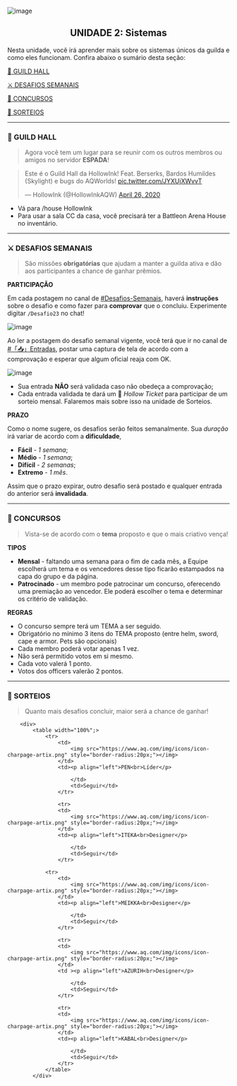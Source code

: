 ![image](https://user-images.githubusercontent.com/49551386/78537403-d2f8ba00-77c5-11ea-85be-7282cb91d459.png)

<center>
 <h2>UNIDADE 2: Sistemas</h2>
</center>
 
<p align="justify">Nesta unidade, você irá aprender mais sobre os sistemas únicos da guilda e como eles funcionam. Confira abaixo o sumário desta seção:</p>
 
[🏰 GUILD HALL](#-guild-hall)

[⚔️ DESAFIOS SEMANAIS](#-desafios-semanais)

[💈 CONCURSOS](#-concursos)

[🎁 SORTEIOS](#-sorteios) 
<hr>

### **🏰 GUILD HALL**
> Agora você tem um lugar para se reunir com os outros membros ou amigos no servidor **ESPADA**! 

<blockquote class="twitter-tweet"><p lang="pt" dir="ltr">Este é o Guild Hall da HollowInk! Feat. Berserks, Bardos Humildes (Skylight) e bugs do AQWorlds! <a href="https://t.co/JYXUjXWvvT">pic.twitter.com/JYXUjXWvvT</a></p>&mdash; HollowInk (@HollowInkAQW) <a href="https://twitter.com/HollowInkAQW/status/1254262003675336704?ref_src=twsrc%5Etfw">April 26, 2020</a></blockquote> <script async src="https://platform.twitter.com/widgets.js" charset="utf-8"></script>

- Vá para /house HollowInk
- Para usar a sala CC da casa, você precisará ter a Battleon Arena House no inventário.

<hr>


### **⚔️ DESAFIOS SEMANAIS**

> São missões **obrigatórias** que ajudam a manter a guilda ativa e dão aos participantes a chance de ganhar prêmios. 

**PARTICIPAÇÃO**

Em cada postagem no canal de [#Desafios-Semanais](Link), haverá **instruções** sobre o desafio e como fazer para **comprovar** que o concluiu. Experimente digitar `/Desafio23` no chat!

![image](https://media.giphy.com/media/YrBVfUB85d5t4f05Cg/source.gif)

Ao ler a postagem do desafio semanal vigente, você terá que ir no canal de [#「📥」Entradas](https://discord.gg/4gCenKW), postar uma captura de tela de acordo com a comprovação e esperar que algum oficial reaja com OK.

![image](https://i.imgur.com/Rpeh4XG.png)

- Sua entrada **NÃO** será validada caso não obedeça a comprovação;
- Cada entrada validada te dará um 🎫 _Hollow Ticket_ para participar de um sorteio mensal. Falaremos mais sobre isso na unidade de Sorteios.

**PRAZO**

Como o nome sugere, os desafios serão feitos semanalmente. Sua _duração_ irá variar de acordo com a **dificuldade**,

- **Fácil** - _1 semana_;
- **Médio** - _1 semana_;
- **Difícil** - _2 semanas_;
- **Extremo** - _1 mês_.

Assim que o prazo expirar, outro desafio será postado e qualquer entrada do anterior será **invalidada**.

<hr>

### **💈 CONCURSOS**

> Vista-se de acordo com o **tema** proposto e que o mais criativo vença!

**TIPOS**

- **Mensal** - faltando uma semana para o fim de cada mês, a Equipe escolherá um tema e os vencedores desse tipo ficarão estampados na capa do grupo e da página.
- **Patrocinado** - um membro pode patrocinar um concurso, oferecendo uma premiação ao vencedor. Ele poderá escolher o tema e determinar os critério de validação.

**REGRAS**

- O concurso sempre terá um TEMA a ser seguido.
- Obrigatório no mínimo 3 itens do TEMA proposto (entre helm, sword, cape e armor. Pets são opcionais)
- Cada membro poderá votar apenas 1 vez. 
- Não será permitido votos em si mesmo.
- Cada voto valerá 1 ponto. 
- Votos dos officers valerão 2 pontos. 

<hr>

### **🎁 SORTEIOS**
> Quanto mais desafios concluir, maior será a chance de ganhar!

		<div>
			<table width="100%";>
				<tr>
					<td>
						<img src="https://www.aq.com/img/icons/icon-charpage-artix.png" style="border-radius:20px;"></img>
					</td>
					<td><p align="left">PEN<br>Líder</p>
						
						</td>
						<td>Seguir</td>
					</tr>
					
					<tr>
					<td>
						<img src="https://www.aq.com/img/icons/icon-charpage-artix.png" style="border-radius:20px;"></img>
					</td>
					<td><p align="left">ITEKA<br>Designer</p>
						
						</td>
						<td>Seguir</td>
					</tr>
				
				<tr>
					<td>
						<img src="https://www.aq.com/img/icons/icon-charpage-artix.png" style="border-radius:20px;"></img>
					</td>
					<td><p align="left">MEIKKA<br>Designer</p>
						
						</td>
						<td>Seguir</td>
					</tr>
					
					<tr>
					<td>
						<img src="https://www.aq.com/img/icons/icon-charpage-artix.png" style="border-radius:20px;"></img>
					</td>
					<td ><p align="left">AZURIH<br>Designer</p>
						
						</td>
						<td>Seguir</td>
					</tr>
					
					<tr>
					<td>
						<img src="https://www.aq.com/img/icons/icon-charpage-artix.png" style="border-radius:20px;"></img>
					</td>
					<td><p align="left">KABAL<br>Designer</p>
						
						</td>
						<td>Seguir</td>
					</tr>
				</table>
			</div>
